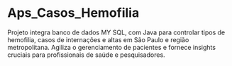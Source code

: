 # Aps_Casos_Hemofilia
Projeto integra banco de dados MY SQL, com Java para controlar tipos de hemofilia, casos de internações e altas em São Paulo e região metropolitana. Agiliza o gerenciamento de pacientes e fornece insights cruciais para profissionais de saúde e pesquisadores.

